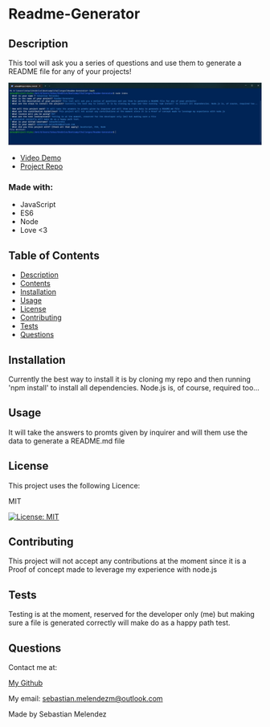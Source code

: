 
# Readme-Generator

## Description

  This tool will ask you a series of questions and use them to generate a README file for any of your projects!

  ![Product Name Screen Shot](./assets/Screenshot.jpg)

* [Video Demo](https://sebasmelendez.github.io/Weather-Dashboard/)
* [Project Repo](https://github.com/SebasMelendez/Readme-Generator)
  
### Made with:
  
* JavaScript
* ES6
* Node
* Love <3


## Table of Contents
* [Description](#description)
* [Contents](#contents)
* [Installation](#installation) 
* [Usage](#usage)
* [License](#licence)
* [Contributing](#contributing)
* [Tests](#tests)
* [Questions](#questions)


## Installation
  Currently the best way to install it is by cloning my repo and then running 'npm install' to install all dependencies. Node.js is, of course, required too...
  
## Usage
  It will take the answers to promts given by inquirer and will them use the data to generate a README.md file
   

## License
  This project uses the following Licence:


  MIT
  
  [![License: MIT](https://img.shields.io/badge/License-MIT-yellow.svg)](https://opensource.org/licenses/MIT)

    
  

## Contributing
  This project will not accept any contributions at the moment since it is a Proof of concept made to leverage my experience with node.js

## Tests
  Testing is at the moment, reserved for the developer only (me) but making sure a file is generated correctly will make do as a happy path test.

## Questions
  Contact me at:


  [My Github](https://github.com/SebasMelendez)


  My email: sebastian.melendezm@outlook.com



Made by Sebastian Melendez

